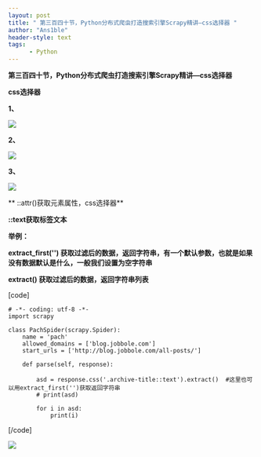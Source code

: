 ```yaml
---
layout: post
title: " 第三百四十节，Python分布式爬虫打造搜索引擎Scrapy精讲—css选择器 "
author: "Ans1ble"
header-style: text
tags:
      - Python
---
```


**第三百四十节，Python分布式爬虫打造搜索引擎Scrapy精讲—css选择器**



****css选择器****

****1、****

****![](https://images2017.cnblogs.com/blog/955761/201708/955761-20170803191436037-857086866.png)****



**2、**

![](https://images2017.cnblogs.com/blog/955761/201708/955761-20170803191508787-1715841890.png)



**3、**

**![](https://images2017.cnblogs.com/blog/955761/201708/955761-20170803191537147-2089179759.png)**

**  ::attr()获取元素属性，css选择器**

**::text获取标签文本**



**举例：**

**extract_first('') 获取过滤后的数据，返回字符串，有一个默认参数，也就是如果没有数据默认是什么，一般我们设置为空字符串**

**extract() **获取过滤后的数据，返回字符串列表****



[code]

    # -*- coding: utf-8 -*-
    import scrapy
    
    class PachSpider(scrapy.Spider):
        name = 'pach'
        allowed_domains = ['blog.jobbole.com']
        start_urls = ['http://blog.jobbole.com/all-posts/']
    
        def parse(self, response):
    
            asd = response.css('.archive-title::text').extract()  #这里也可以用extract_first('')获取返回字符串
            # print(asd)
    
            for i in asd:
                print(i)
[/code]

![](https://images2017.cnblogs.com/blog/955761/201708/955761-20170803191725709-1789476468.png)



